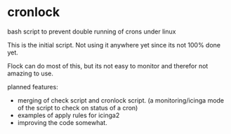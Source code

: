 # cronlock
bash script to prevent double running of crons under linux

This is the initial script. Not using it anywhere yet since its not 100% done yet. 

Flock can do most of this, but its not easy to monitor and therefor not amazing to use. 

planned features: 

* merging of check script and cronlock script. (a monitoring/icinga mode of the script to check on status of a cron)
* examples of apply rules for icinga2 
* improving the code somewhat. 
